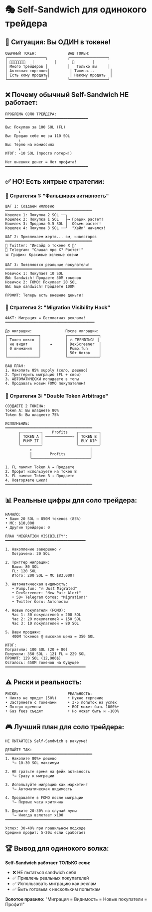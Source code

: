 # 🎭 Self-Sandwich для одинокого трейдера

## 🤔 Ситуация: Вы ОДИН в токене!

```
ОБЫЧНЫЙ ТОКЕН:              ВАШ ТОКЕН:
┌─────────────────┐         ┌─────────────────┐
│ 👤👤👤👤👤👤👤   │         │       👤        │
│ Много трейдеров │         │   Только вы     │
│ Активная торговля│         │ Тишина...       │
│ Есть кому продать│         │ Некому продать  │
└─────────────────┘         └─────────────────┘
```

## ❌ Почему обычный Self-Sandwich НЕ работает:

```
ПРОБЛЕМА СОЛО ТРЕЙДЕРА:
━━━━━━━━━━━━━━━━━━━━━━━━━━━━━━━━━━━━━

Вы: Покупаю за 100 SOL (FL)
      ↓
Вы: Продаю себе же за 110 SOL
      ↓
Вы: Теряю на комиссиях
      ↓
ИТОГ: -10 SOL (просто потери!)

Нет внешних денег = Нет профита!
━━━━━━━━━━━━━━━━━━━━━━━━━━━━━━━━━━━━━
```

## ✅ НО! Есть хитрые стратегии:

### 🎯 Стратегия 1: "Фальшивая активность"

```
ШАГ 1: Создаем иллюзию
═══════════════════════════════════════
Кошелек 1: Покупка 2 SOL ──┐
Кошелек 2: Покупка 1 SOL   ├→ График растет!
Кошелек 3: Продажа 0.5 SOL │  Объем растет!
Кошелек 4: Покупка 3 SOL ──┘  "Хайп" начался!

ШАГ 2: Привлекаем жертв... эм, инвесторов
═══════════════════════════════════════
📱 Twitter: "Инсайд о токене X 👀"
💬 Telegram: "Слышал про X? Растет!"
📊 График: Красивые зеленые свечи

ШАГ 3: Появляются реальные покупатели!
═══════════════════════════════════════
Новичок 1: Покупает 10 SOL
ВЫ: Sandwich! Продаете 50M токенов
Новичок 2: FOMO! Покупает 20 SOL  
ВЫ: Еще sandwich! Продаете 100M

ПРОФИТ: Теперь есть внешние деньги!
```

### 🚀 Стратегия 2: "Migration Visibility Hack"

```
ФАКТ: Миграция = Бесплатная реклама!
════════════════════════════════════════

До миграции:               После миграции:
┌──────────────┐           ┌──────────────┐
│ Токен никто  │           │ 🔥 TRENDING! │
│ не видит     │    →      │ DexScreener  │
│ 0 внимания   │           │ Pump.fun     │
│              │           │ 50+ ботов    │
└──────────────┘           └──────────────┘

ВАШ ПЛАН:
1. Накопить 85% supply (соло, дешево)
2. Триггерить миграцию (FL + свои)
3. АВТОМАТИЧЕСКИ попадаете в топы
4. Продавать новым FOMO покупателям!
```

### 💎 Стратегия 3: "Double Token Arbitrage"

```
СОЗДАЕТЕ 2 ТОКЕНА:
Token A: Вы владеете 80%
Token B: Вы владеете 75%

ИСПОЛНЕНИЕ:
═══════════════════════════════════════
      ┌─────────┐    Profits    ┌─────────┐
      │ TOKEN A │ ────────────→ │ TOKEN B │
      │ PUMP IT │               │ BUY DIP │
      └─────────┘               └─────────┘
           ↑                          │
           │        Profits           │
           └──────────────────────────┘

1. FL пампит Token A → Продаете
2. Профит используете на Token B
3. FL пампит Token B → Продаете  
4. Повторяете цикл!
═══════════════════════════════════════
```

## 📊 Реальные цифры для соло трейдера:

```
НАЧАЛО:
• Ваши 20 SOL → 850M токенов (85%)
• MC: $10,000
• Другие трейдеры: 0

ПЛАН "MIGRATION VISIBILITY":
━━━━━━━━━━━━━━━━━━━━━━━━━━━━━━━━━━━━

1. Накопление завершено ✓
   Потрачено: 20 SOL
   
2. Триггер миграции:
   Ваши: 80 SOL
   FL: 120 SOL
   Итого: 200 SOL → MC $83,000!
   
3. Автоматическая видимость:
   • Pump.fun: "🔥 Just Migrated"
   • DexScreener: "New Pair Alert"
   • 50+ Telegram ботов: "Migration!"
   • Twitter боты: Автопосты
   
4. Новые покупатели (FOMO):
   Час 1: 30 покупателей = 200 SOL
   Час 2: 20 покупателей = 150 SOL
   Час 3: 10 покупателей = 80 SOL
   
5. Ваши продажи:
   400M токенов @ высокая цена = 350 SOL
   
ИТОГ:
Потратили: 100 SOL (20 + 80)
Получили: 350 SOL - 121 FL = 229 SOL
ПРОФИТ: 129 SOL (12,900$)
Осталось: 450M токенов на будущее
━━━━━━━━━━━━━━━━━━━━━━━━━━━━━━━━━━━━
```

## ⚠️ Риски и реальность:

```
РИСКИ:                      РЕАЛЬНОСТЬ:
• Никто не придет (50%)     • Нужно терпение
• Застрянете с токенами     • 3-5 попыток на успех
• Потеря времени            • ROI может быть 1000%+
• Gas fees съедят           • Но может быть и -100%
```

## 🎮 Лучший план для соло трейдера:

```
НЕ ПЫТАЙТЕСЬ Self-Sandwich в вакууме!

ДЕЛАЙТЕ ТАК:
═══════════════════════════════════════
1. Накопите 80%+ дешево
   └→ 10-30 SOL максимум
   
2. НЕ тратьте время на фейк активность
   └→ Сразу к миграции
   
3. Используйте миграцию как маркетинг
   └→ Автоматическая видимость
   
4. Продавайте в FOMO после миграции
   └→ Первые часы критичны
   
5. Держите 20-30% на случай луны
   └→ Иногда взлетает x100
═══════════════════════════════════════

Успех: 30-40% при правильном подходе
Средний профит: 5-20x если сработает
```

## 🏆 Вывод для одинокого волка:

**Self-Sandwich работает ТОЛЬКО если:**
- ❌ НЕ пытаться sandwich себя
- ✅ Привлечь реальных покупателей
- ✅ Использовать миграцию как реклам
- ✅ Быть готовым к нескольким попыткам

**Золотое правило**: 
"Миграция = Видимость = Новые покупатели = Профит!"